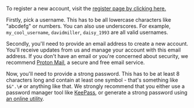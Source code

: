 To register a new account, visit the [register page by clicking here.]({URL}/register)

Firstly, pick a username. This has to be all lowercase characters like "abcdefg" or numbers. You can also use underscores. For example, `my_cool_username`, `davidmiller`, `daisy_1993` are all valid usernames.
 
Secondly, you'll need to provide an email address to create a new account. You'll receive updates from us and manage your account with this email address. If you don't have an email or you're concerned about security, we recommend [Proton Mail](https://protonmail.com/), a secure and free email service.

Now, you'll need to provide a strong password. This has to be at least 8 characters long and contain at least one symbol - that's something like `$&".\#` or anything like that. We strongly recommend that you either use a password manager tool like [KeePass](https://keepass.info/), or generate a strong password using [an online utility](https://www.lastpass.com/password-generator).

